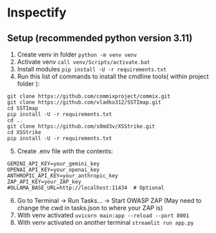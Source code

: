 # Inspectify


## Setup (recommended python version 3.11)

1. Create venv in folder ```python -m venv venv```
2. Activate venv ```call venv/Scripts/activate.bat```
3. Install modules ```pip install -U -r requirements.txt```
4. Run this list of commands to install the cmdline tools( within project folder ):
```
git clone https://github.com/commixproject/commix.git
git clone https://github.com/vladko312/SSTImap.git
cd SSTImap
pip install -U -r requirements.txt
cd ..
git clone https://github.com/s0md3v/XSStrike.git
cd XSStrike
pip install -U -r requirements.txt
```
5. Create .env file with the contents:
```
GEMINI_API_KEY=your_gemini_key
OPENAI_API_KEY=your_openai_key
ANTHROPIC_API_KEY=your_anthropic_key
ZAP_API_KEY=your_ZAP_key
#OLLAMA_BASE_URL=http://localhost:11434  # Optional
```
6. Go to Terminal -> Run Tasks... -> Start OWASP ZAP (May need to change the cwd in tasks.json to where your ZAP is)
7. With venv activated ```uvicorn main:app --reload --port 8001```
8. With venv activated on another terminal ```streamlit run app.py```
